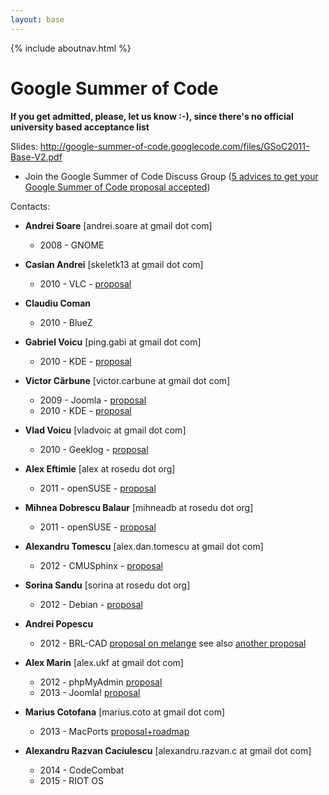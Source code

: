 ```yaml
---
layout: base
---
```


{% include aboutnav.html %}

# Google Summer of Code

**If you get admitted, please, let us know :-), since there&#39;s no official university based acceptance list**

Slides: <a href="http://google-summer-of-code.googlecode.com/files/GSoC2011-Base-V2.pdf">http://google-summer-of-code.googlecode.com/files/GSoC2011-Base-V2.pdf</a>

* Join the Google Summer of Code Discuss Group (<a href="http://groups.google.com/group/google-summer-of-code-discuss/browse_thread/thread/b6271627cb123c75/e8e76a833c94c28a?hl=en&amp;lnk=gst&amp;q=5+advices+to+get+your+Google+Summer+of+Code+proposal+accepted#e8e76a833c94c28a ">5 advices to get your Google Summer of Code proposal accepted</a>)

Contacts:

 * **Andrei Soare** [andrei.soare at gmail dot com]

   * 2008 - GNOME
 
 * **Casian Andrei** [skeletk13 at gmail dot com]

   * 2010 - VLC - [proposal](http://www.google-melange.com/document/show/user/skeletk13/my2010app)

 * **Claudiu Coman**

   * 2010 - BlueZ

 * **Gabriel Voicu** [ping.gabi at gmail dot com]

   * 2010 - KDE - [proposal](https://docs.google.com/document/d/1wnlMuiR5ryAdbz9T8ctIFn8eE2M4V8pb1EoVcHlV_l4/edit?hl=en&amp;authkey=CKfktD4)

 * **Victor Cărbune** [victor.carbune at gmail dot com]

   * 2009 - Joomla - [proposal](http://swarm.cs.pub.ro/~victor/joomla/gsoc)
   * 2010 - KDE - [proposal](http://swarm.cs.pub.ro/~victor/kde/gsoc)

 * **Vlad Voicu** [vladvoic at gmail dot com]

   * 2010 - Geeklog - [proposal](https://docs.google.com/Doc?docid=0Aeg-WUGILVoWZGc4NTdiNmZfMjYyZmZwbmY5ZGc&amp;hl=en)

 * **Alex Eftimie** [alex at rosedu dot org]

   * 2011 - openSUSE - [proposal](http://swarm.cs.pub.ro/~alexef/gsoc/gsoc-suse.html)

 * **Mihnea Dobrescu Balaur** [mihneadb at rosedu dot org]
   
   * 2011 - openSUSE - [proposal](/files/gsoc_mihneadb_2011.pdf)

 * **Alexandru Tomescu** [alex.dan.tomescu at gmail dot com]
   
   * 2012 - CMUSphinx - [proposal](/files/gsoc_tomy_2012.pdf)

 * **Sorina Sandu** [sorina at rosedu dot org]
  
   * 2012 - Debian - [proposal](http://wiki.debian.org/SummerOfCode2012/StudentApplications/SorinaSandu)

 * **Andrei Popescu**
   
   * 2012 - BRL-CAD [proposal on melange](http://www.google-melange.com/gsoc/proposal/review/google/gsoc2012/popescuandrei/4002) see also [another proposal](http://www.google-melange.com/gsoc/proposal/review/google/gsoc2012/popescuandrei/1)

 * **Alex Marin** [alex.ukf at gmail dot com]

   * 2012 - phpMyAdmin [proposal](https://docs.google.com/file/d/0B1MNvRvj91thbDJEQ1FVUnNJMTg/edit?pli=1)
   * 2013 - Joomla! [proposal](https://docs.google.com/file/d/0B1MNvRvj91thOGl1ZUFSaUdEaFU/edit?pli=1)

 * **Marius Cotofana** [marius.coto at gmail dot com]

   * 2013 - MacPorts [proposal+roadmap](https://trac.macports.org/wiki/SummerOfCode2013)
   
 * **Alexandru Razvan Caciulescu** [alexandru.razvan.c at gmail dot com]

   * 2014 - CodeCombat
   * 2015 - RIOT OS
